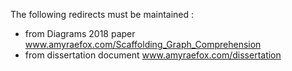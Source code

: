 The following  redirects must be maintained : 

- from Diagrams 2018 paper  www.amyraefox.com/Scaffolding_Graph_Comprehension 
- from dissertation document www.amyraefox.com/dissertation 



